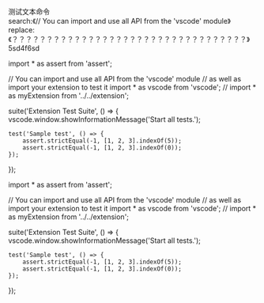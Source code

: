 测试文本命令  
search:《// You can import and use all API from the 'vscode' module》
replace:《？？？？？？？？？？？？？？？？？？？？？？？？？？？？？？？？？？》
5sd4f6sd

import * as assert from 'assert';

// You can import and use all API from the 'vscode' module
// as well as import your extension to test it
import * as vscode from 'vscode';
// import * as myExtension from '../../extension';

suite('Extension Test Suite', () => {
	vscode.window.showInformationMessage('Start all tests.');

	test('Sample test', () => {
		assert.strictEqual(-1, [1, 2, 3].indexOf(5));
		assert.strictEqual(-1, [1, 2, 3].indexOf(0));
	});
});  

import * as assert from 'assert';

// You can import and use all API from the 'vscode' module
// as well as import your extension to test it
import * as vscode from 'vscode';
// import * as myExtension from '../../extension';

suite('Extension Test Suite', () => {
	vscode.window.showInformationMessage('Start all tests.');

	test('Sample test', () => {
		assert.strictEqual(-1, [1, 2, 3].indexOf(5));
		assert.strictEqual(-1, [1, 2, 3].indexOf(0));
	});
});
